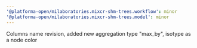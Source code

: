 ```yaml
---
'@platforma-open/milaboratories.mixcr-shm-trees.workflow': minor
'@platforma-open/milaboratories.mixcr-shm-trees.model': minor
---
```


Columns name revision, added new aggregation type "max_by", isotype as a node color
